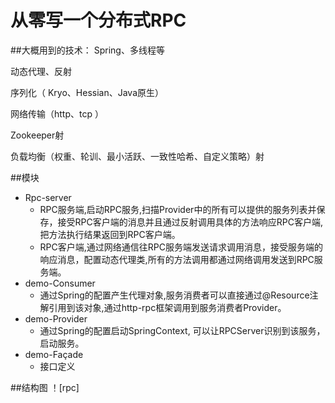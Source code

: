 # 从零写一个分布式RPC

##大概用到的技术：
Spring、多线程等

动态代理、反射

序列化（ Kryo、Hessian、Java原生）

网络传输（http、tcp ）

Zookeeper射

负载均衡（权重、轮训、最小活跃、一致性哈希、自定义策略）射

##模块

* Rpc-server
    *  RPC服务端,启动RPC服务,扫描Provider中的所有可以提供的服务列表并保存，接受RPC客户端的消息并且通过反射调用具体的方法响应RPC客户端,把方法执行结果返回到RPC客户端。
    *  RPC客户端,通过网络通信往RPC服务端发送请求调用消息，接受服务端的响应消息，配置动态代理类,所有的方法调用都通过网络调用发送到RPC服务端。
* demo-Consumer
    *   通过Spring的配置产生代理对象,服务消费者可以直接通过@Resource注解引用到该对象,通过http-rpc框架调用到服务消费者Provider。
* demo-Provider
    *   通过Spring的配置启动SpringContext, 可以让RPCServer识别到该服务，启动服务。
* demo-Façade
    *   接口定义


##结构图
！[rpc]

